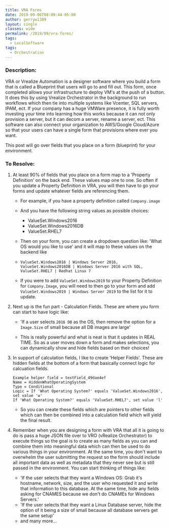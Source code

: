 ```yaml
---
title: VRA Forms
date: 2019-09-06T08:00:44-05:00
author: gerryw1389
layout: single
classes: wide
permalink: /2019/09/vra-forms/
tags:
  - LocalSoftware
tags:
  - Orchestration
---
```

<!--more-->

### Description:
VRA or Vrealize Automation is a designer software where you build a form that is called a Blueprint that users will go to and fill out. This form, once completed allows your infrastructure to deploy VM's at the push of a button. It does this by using Vrealize Orchestrator in the background to run workflows which then tie into multiple systems like Vcenter, SQL servers, IPAM, ect. If your company has a huge VMWare presence, it is fully worth investing your time into learning how this works because it can not only provision a server, but it can decom a server, rename a server, ect. This software can also connect your organization to AWS/Google Cloud/Azure so that your users can have a single form that provisions where ever you want.

This post will go over fields that you place on a form (blueprint) for your environment.

### To Resolve:

1. At least 90% of fields that you place on a form map to a 'Property Definition' on the back end. These values map one to one. So often if you update a Property Definition in VRA, you will then have to go your forms and update whatever fields are referencing them.

   - For example, if you have a property definition called `Company.image`
   - And you have the following string values as possible choices:
     - ValueSet.Windows2016
     - ValueSet.Windows2016DB
     - ValueSet.RHEL7

   - Then on your form, you can create a dropdown question like: 'What OS would you like to use' and it will map to these values on the backend like 
   - `ValueSet.Windows2016 | Windows Server 2016, ValueSet.Windows2016DB | Windows Server 2016 with SQL, ValueSet.RHEL7 | Redhat Linux 7`

   - If you were to add `ValueSet.Windows2019` to your Property Definition for `Company.Image`, you will need to then go to your form and add `ValueSet.Windows2019 | Windows Server 2019` to the list for it to update.

2. Next up is the fun part - Calculation Fields. These are where you form can start to have logic like:
   - 'If a user selects `2016 DB` as the OS, then remove the option for a `Image.Size` of small because all DB images are large'

   - This is really powerful and what is neat is that it updates in REAL TIME. So as a user moves down a form and makes selections, you can dynamically show and hide fields based on their choices!

3. In support of calculation fields, I like to create 'Helper Fields'. These are hidden fields at the bottom of a form that basically connect logic for calcuation fields.

   ```escape
   Example helper field = textField_49dae4ef
   Name = HiddenWhatOperatingSystem
   Type = Conditional
   Logic = If 'What Operating System?' equals 'ValueSet.Windows2016', set value 'w'
   If 'What Operating System?' equals 'ValueSet.RHEL7', set value 'l'
   ```

   - So you can create these fields which are pointers to other fields which can then be combined into a calculation field which will yield the final result.

4. Remember when you are designing a form with VRA that all it is going to do is pass a huge JSON file over to VRO (vRealize Orchestrator) to execute things so the goal is to create as many fields as you can and combine them into meaningful data which can then be used to do various things in your environment. At the same time, you don't want to overwhelm the user submitting the request so the form should include all important data as well as metadata that they never see but is still passed in the environment. You can start thinking of things like:
   - 'If the user selects that they want a Windows OS: Grab it's hostname, network, size, and the user who requested it and write that information to this database. At the same time, hide any fields asking for CNAMES because we don't do CNAMEs for Windows Servers.'
   - 'If the user selects that they want a Linux Database server, hide the option of it being a size of small because all database servers get the same setup'
   - and many more...

